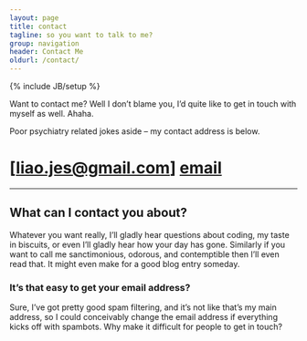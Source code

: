 ```yaml
---
layout: page
title: contact 
tagline: so you want to talk to me?
group: navigation
header: Contact Me
oldurl: /contact/
---
```

{% include JB/setup %}

Want to contact me? Well I don’t blame you, I’d quite like to get in touch with myself as well. Ahaha.

Poor psychiatry related jokes aside – my contact address is below.

# [liao.jes@gmail.com] [email]

---

## What can I contact you about?
Whatever you want really, I’ll gladly hear questions about coding, my taste in biscuits, or even I’ll gladly hear how your day has gone. Similarly if you want to call me sanctimonious, odorous, and contemptible then I’ll even read that. It might even make for a good blog entry someday.

### It’s that easy to get your email address?
Sure, I’ve got pretty good spam filtering, and it’s not like that’s my main address, so I could conceivably change the email address if everything kicks off with spambots. Why make it difficult for people to get in touch?



[email]: mailto:liao.jes@gmail.com "email me!"